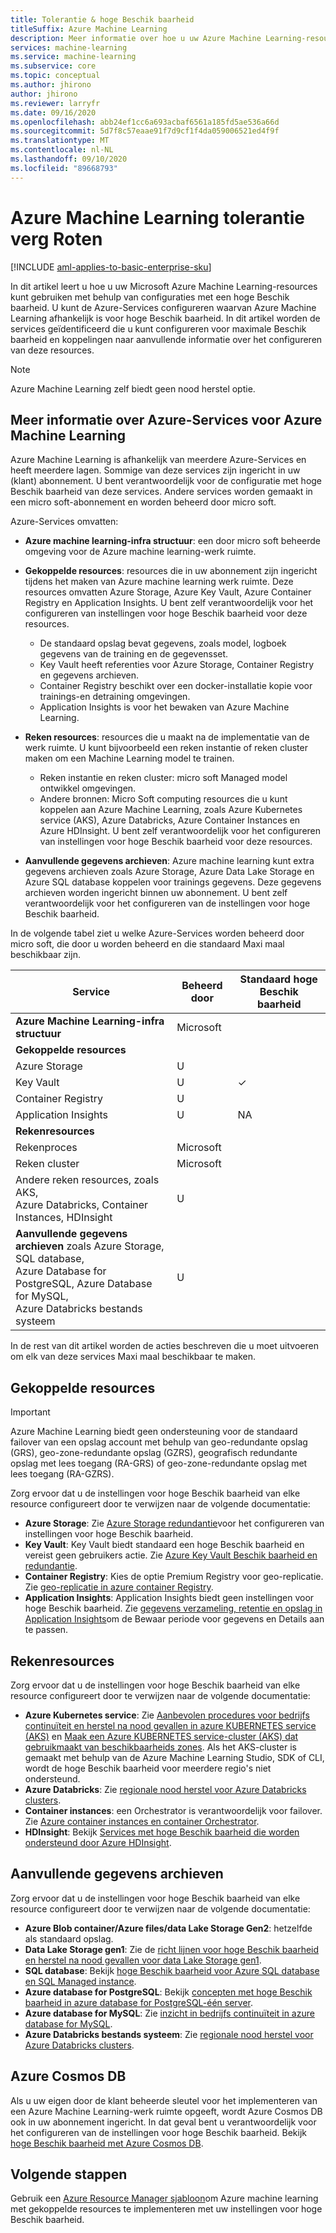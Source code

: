 ```yaml
---
title: Tolerantie & hoge Beschik baarheid
titleSuffix: Azure Machine Learning
description: Meer informatie over hoe u uw Azure Machine Learning-resources flexibeler maakt voor storingen met behulp van een configuratie met een hoge Beschik baarheid.
services: machine-learning
ms.service: machine-learning
ms.subservice: core
ms.topic: conceptual
ms.author: jhirono
author: jhirono
ms.reviewer: larryfr
ms.date: 09/16/2020
ms.openlocfilehash: abb24ef1cc6a693acbaf6561a185fd5ae536a66d
ms.sourcegitcommit: 5d7f8c57eaae91f7d9cf1f4da059006521ed4f9f
ms.translationtype: MT
ms.contentlocale: nl-NL
ms.lasthandoff: 09/10/2020
ms.locfileid: "89668793"
---
```

# <a name="increase-azure-machine-learning-resiliency"></a>Azure Machine Learning tolerantie verg Roten

[!INCLUDE [aml-applies-to-basic-enterprise-sku](../../includes/aml-applies-to-basic-enterprise-sku.md)]

In dit artikel leert u hoe u uw Microsoft Azure Machine Learning-resources kunt gebruiken met behulp van configuraties met een hoge Beschik baarheid. U kunt de Azure-Services configureren waarvan Azure Machine Learning afhankelijk is voor hoge Beschik baarheid. In dit artikel worden de services geïdentificeerd die u kunt configureren voor maximale Beschik baarheid en koppelingen naar aanvullende informatie over het configureren van deze resources.

> [!NOTE]
> Azure Machine Learning zelf biedt geen nood herstel optie.

## <a name="understand-azure-services-for-azure-machine-learning"></a>Meer informatie over Azure-Services voor Azure Machine Learning

Azure Machine Learning is afhankelijk van meerdere Azure-Services en heeft meerdere lagen. Sommige van deze services zijn ingericht in uw (klant) abonnement. U bent verantwoordelijk voor de configuratie met hoge Beschik baarheid van deze services. Andere services worden gemaakt in een micro soft-abonnement en worden beheerd door micro soft. 

Azure-Services omvatten:

* **Azure machine learning-infra structuur**: een door micro soft beheerde omgeving voor de Azure machine learning-werk ruimte.

* **Gekoppelde resources**: resources die in uw abonnement zijn ingericht tijdens het maken van Azure machine learning werk ruimte. Deze resources omvatten Azure Storage, Azure Key Vault, Azure Container Registry en Application Insights. U bent zelf verantwoordelijk voor het configureren van instellingen voor hoge Beschik baarheid voor deze resources.
  * De standaard opslag bevat gegevens, zoals model, logboek gegevens van de training en de gegevensset.
  * Key Vault heeft referenties voor Azure Storage, Container Registry en gegevens archieven.
  * Container Registry beschikt over een docker-installatie kopie voor trainings-en detraining omgevingen.
  * Application Insights is voor het bewaken van Azure Machine Learning.

* **Reken resources**: resources die u maakt na de implementatie van de werk ruimte. U kunt bijvoorbeeld een reken instantie of reken cluster maken om een Machine Learning model te trainen.
  * Reken instantie en reken cluster: micro soft Managed model ontwikkel omgevingen.
  * Andere bronnen: Micro Soft computing resources die u kunt koppelen aan Azure Machine Learning, zoals Azure Kubernetes service (AKS), Azure Databricks, Azure Container Instances en Azure HDInsight. U bent zelf verantwoordelijk voor het configureren van instellingen voor hoge Beschik baarheid voor deze resources.

* **Aanvullende gegevens archieven**: Azure machine learning kunt extra gegevens archieven zoals Azure Storage, Azure Data Lake Storage en Azure SQL database koppelen voor trainings gegevens.  Deze gegevens archieven worden ingericht binnen uw abonnement. U bent zelf verantwoordelijk voor het configureren van de instellingen voor hoge Beschik baarheid.

In de volgende tabel ziet u welke Azure-Services worden beheerd door micro soft, die door u worden beheerd en die standaard Maxi maal beschikbaar zijn.

| Service | Beheerd door | Standaard hoge Beschik baarheid |
| ----- | ----- | ----- |
| **Azure Machine Learning-infra structuur** | Microsoft | |
| **Gekoppelde resources** |
| Azure Storage | U | |
| Key Vault | U | ✓ |
| Container Registry | U | |
| Application Insights | U | NA |
| **Rekenresources** |
| Rekenproces | Microsoft |  |
| Reken cluster | Microsoft |  |
| Andere reken resources, zoals AKS, <br>Azure Databricks, Container Instances, HDInsight | U |  |
| **Aanvullende gegevens archieven** zoals Azure Storage, SQL database,<br> Azure Database for PostgreSQL, Azure Database for MySQL, <br>Azure Databricks bestands systeem | U | |

In de rest van dit artikel worden de acties beschreven die u moet uitvoeren om elk van deze services Maxi maal beschikbaar te maken.

## <a name="associated-resources"></a>Gekoppelde resources

> [!IMPORTANT]
> Azure Machine Learning biedt geen ondersteuning voor de standaard failover van een opslag account met behulp van geo-redundante opslag (GRS), geo-zone-redundante opslag (GZRS), geografisch redundante opslag met lees toegang (RA-GRS) of geo-zone-redundante opslag met lees toegang (RA-GZRS).

Zorg ervoor dat u de instellingen voor hoge Beschik baarheid van elke resource configureert door te verwijzen naar de volgende documentatie:

* **Azure Storage**: Zie [Azure Storage redundantie](https://docs.microsoft.com/azure/storage/common/storage-redundancy)voor het configureren van instellingen voor hoge Beschik baarheid.
* **Key Vault**: Key Vault biedt standaard een hoge Beschik baarheid en vereist geen gebruikers actie.  Zie [Azure Key Vault Beschik baarheid en redundantie](https://docs.microsoft.com/azure/key-vault/general/disaster-recovery-guidance).
* **Container Registry**: Kies de optie Premium Registry voor geo-replicatie. Zie [geo-replicatie in azure container Registry](https://docs.microsoft.com/azure/container-registry/container-registry-geo-replication).
* **Application Insights**: Application Insights biedt geen instellingen voor hoge Beschik baarheid. Zie [gegevens verzameling, retentie en opslag in Application Insights](https://docs.microsoft.com/azure/azure-monitor/app/data-retention-privacy#how-long-is-the-data-kept)om de Bewaar periode voor gegevens en Details aan te passen.

## <a name="compute-resources"></a>Rekenresources

Zorg ervoor dat u de instellingen voor hoge Beschik baarheid van elke resource configureert door te verwijzen naar de volgende documentatie:

* **Azure Kubernetes service**: Zie [Aanbevolen procedures voor bedrijfs continuïteit en herstel na nood gevallen in azure KUBERNETES service (AKS)](https://docs.microsoft.com/azure/aks/operator-best-practices-multi-region) en [Maak een Azure KUBERNETES service-cluster (AKS) dat gebruikmaakt van beschikbaarheids zones](https://docs.microsoft.com/azure/aks/availability-zones). Als het AKS-cluster is gemaakt met behulp van de Azure Machine Learning Studio, SDK of CLI, wordt de hoge Beschik baarheid voor meerdere regio's niet ondersteund.
* **Azure Databricks**: Zie [regionale nood herstel voor Azure Databricks clusters](https://docs.microsoft.com/azure/azure-databricks/howto-regional-disaster-recovery).
* **Container instances**: een Orchestrator is verantwoordelijk voor failover. Zie [Azure container instances en container Orchestrator](https://docs.microsoft.com/azure/container-instances/container-instances-orchestrator-relationship).
* **HDInsight**: Bekijk [Services met hoge Beschik baarheid die worden ondersteund door Azure HDInsight](https://docs.microsoft.com/azure/hdinsight/hdinsight-high-availability-components).

## <a name="additional-data-stores"></a>Aanvullende gegevens archieven

Zorg ervoor dat u de instellingen voor hoge Beschik baarheid van elke resource configureert door te verwijzen naar de volgende documentatie:

* **Azure Blob container/Azure files/data Lake Storage Gen2**: hetzelfde als standaard opslag.
* **Data Lake Storage gen1**: Zie de [richt lijnen voor hoge Beschik baarheid en herstel na nood gevallen voor data Lake Storage gen1](https://docs.microsoft.com/azure/data-lake-store/data-lake-store-disaster-recovery-guidance).
* **SQL database**: Bekijk [hoge Beschik baarheid voor Azure SQL database en SQL Managed instance](https://docs.microsoft.com/azure/sql-database/sql-database-high-availability).
* **Azure database for PostgreSQL**: Bekijk [concepten met hoge Beschik baarheid in azure database for PostgreSQL-één server](https://docs.microsoft.com/azure/postgresql/concepts-high-availability).
* **Azure database for MySQL**: Zie [inzicht in bedrijfs continuïteit in azure database for MySQL](https://docs.microsoft.com/azure/mysql/concepts-business-continuity).
* **Azure Databricks bestands systeem**: Zie [regionale nood herstel voor Azure Databricks clusters](https://docs.microsoft.com/azure/azure-databricks/howto-regional-disaster-recovery).

## <a name="azure-cosmos-db"></a>Azure Cosmos DB

Als u uw eigen door de klant beheerde sleutel voor het implementeren van een Azure Machine Learning-werk ruimte opgeeft, wordt Azure Cosmos DB ook in uw abonnement ingericht. In dat geval bent u verantwoordelijk voor het configureren van de instellingen voor hoge Beschik baarheid. Bekijk [hoge Beschik baarheid met Azure Cosmos DB](https://docs.microsoft.com/azure/cosmos-db/high-availability).

## <a name="next-steps"></a>Volgende stappen

Gebruik een [Azure Resource Manager sjabloon](https://github.com/Azure/azure-quickstart-templates/tree/master/201-machine-learning-advanced)om Azure machine learning met gekoppelde resources te implementeren met uw instellingen voor hoge Beschik baarheid.
